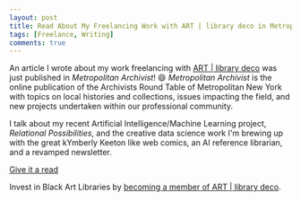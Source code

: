 ```yaml
---
layout: post
title: Read About My Freelancing Work with ART | library deco in Metropolitan Archivist
tags: [Freelance, Writing]
comments: true
---
```


An article I wrote about my work freelancing with [ART | library deco](https://artlibrarydeco.space/) was just published in _Metropolitan Archivist_! 😄 _Metropolitan Archivist_ is the online publication of the Archivists Round Table of Metropolitan New York with topics on local histories and collections, issues impacting the field, and new projects undertaken within our professional community. 

I talk about my recent Artificial Intelligence/Machine Learning project, _Relational Possibilities_, and the creative data science work I'm brewing up with the great kYmberly Keeton like web comics, an AI reference librarian, and a revamped newsletter.

[Give it a read](https://medium.com/metropolitan-archivist/the-creative-colab-artificial-intelligence-and-webcomics-at-art-library-deco-5893da1fe17d)

Invest in Black Art Libraries by [becoming a member of ART | library deco](https://artlibrarydeco.space/donate/).
